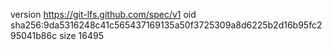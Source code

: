version https://git-lfs.github.com/spec/v1
oid sha256:9da5316248c41c565437169135a50f3725309a8d6225b2d16b95fc295041b86c
size 16495
